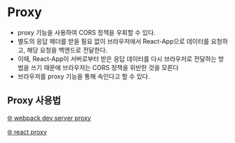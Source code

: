 # Proxy
- proxy 기능을 사용하여 CORS 정책을 우회할 수 있다.
- 별도의 응답 헤더를 받을 필요 없이 브라우저에서 React-App으로 데이터를 요청하고, 해당 요청을 백엔드로 전달한다.
- 이때, React-App이 서버로부터 받은 응답 데이터를 다시 브라우저로 전달하는 방법을 쓰기 때문에 브라우저는 CORS 정책을 위반한 것을 모른다
- 브라우저를 proxy 기능을 통해 속인다고 할 수 있다.


## Proxy 사용법

[🌐 webpack dev server proxy](./webpack%20dev%20server/)

[🌐 react proxy](./react%20proxy/)